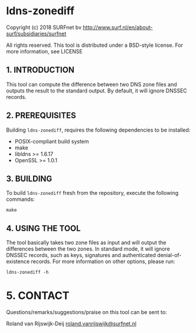 # ldns-zonediff

Copyright (c) 2018 SURFnet bv
http://www.surf.nl/en/about-surf/subsidiaries/surfnet

All rights reserved. This tool is distributed under a BSD-style license. For more information, see LICENSE

## 1. INTRODUCTION

This tool can compute the difference between two DNS zone files and outputs the
result to the standard output. By default, it will ignore DNSSEC records.

## 2. PREREQUISITES

Building `ldns-zonediff`, requires the following dependencies to be installed:

 - POSIX-compliant build system
 - make
 - libldns >= 1.6.17
 - OpenSSL >= 1.0.1

## 3. BUILDING

To build `ldns-zonediff` fresh from the repository, execute the following commands:

    make

## 4. USING THE TOOL

The tool basically takes two zone files as input and will output the
differences between the two zones. In standard mode, it will ignore DNSSEC
records, such as keys, signatures and authenticated denial-of-existence
records. For more information on other options, please run:

    ldns-zonediff -h

# 5. CONTACT

Questions/remarks/suggestions/praise on this tool can be sent to:

Roland van Rijswijk-Deij <roland.vanrijswijk@surfnet.nl>
